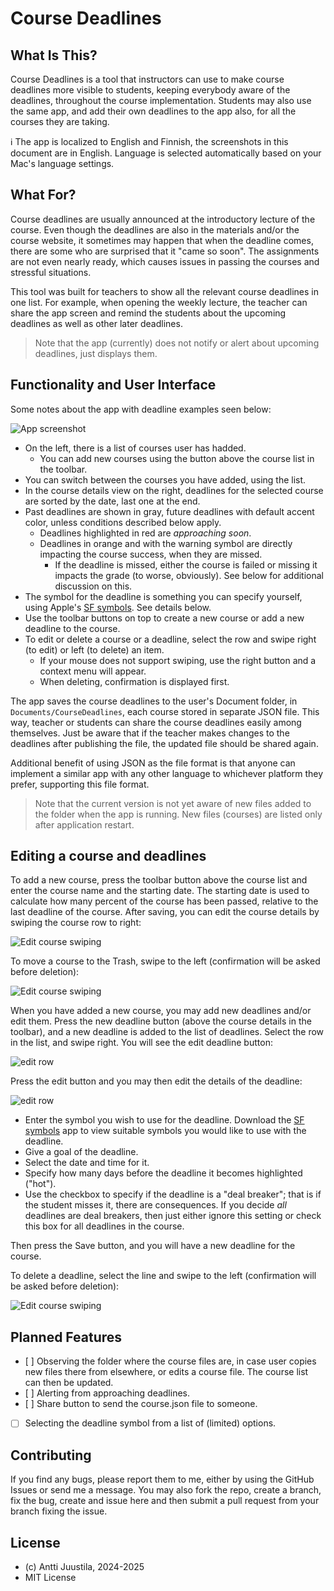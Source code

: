 # Course Deadlines

## What Is This?

Course Deadlines is a tool that instructors can use to make course deadlines more visible to students, keeping everybody aware of the deadlines, throughout the course implementation. Students may also use the same app, and add their own deadlines to the app also, for all the courses they are taking.

ℹ️ The app is localized to English and Finnish, the screenshots in this document are in English. Language is selected automatically based on your Mac's language settings.

## What For?

Course deadlines are usually announced at the introductory lecture of the course. Even though the deadlines are also in the materials and/or the course website, it sometimes may happen that when the deadline comes, there are some who are surprised that it "came so soon". The assignments are not even nearly ready, which causes issues in passing the courses and stressful situations.

This tool was built for teachers to show all the relevant course deadlines in one list. For example, when opening the weekly lecture, the teacher can share the app screen and remind the students about the upcoming deadlines as well as other later deadlines.

> Note that the app (currently) does not notify or alert about upcoming deadlines, just displays them.


## Functionality and User Interface

Some notes about the app with deadline examples seen below:

![App screenshot](images/mainview.png)

* On the left, there is a list of courses user has hadded.
  * You can add new courses using the button above the course list in the toolbar.
* You can switch between the courses you have added, using the list.
* In the course details view on the right, deadlines for the selected course are sorted by the date, last one at the end.
* Past deadlines are shown in gray, future deadlines with default accent color, unless conditions described below apply.
  * Deadlines highlighted in red are *approaching soon*. 
  * Deadlines in orange and with the warning symbol are directly impacting the course success, when they are missed.
    * If the deadline is missed, either the course is failed or missing it impacts the grade (to worse, obviously). See below for additional discussion on this.
* The symbol for the deadline is something you can specify yourself, using Apple's [SF symbols](https://developer.apple.com/sf-symbols/). See details below.
* Use the toolbar buttons on top to create a new course or add a new deadline to the course.
* To edit or delete a course or a deadline, select the row and swipe right (to edit) or left (to delete) an item.
  * If your mouse does not support swiping, use the right button and a context menu will appear.
  * When deleting, confirmation is displayed first.

The app saves the course deadlines to the user's Document folder, in `Documents/CourseDeadlines`, each course stored in separate JSON file. This way, teacher or students can share the course deadlines easily among themselves. Just be aware that if the teacher makes changes to the deadlines after publishing the file, the updated file should be shared again.

Additional benefit of using JSON as the file format is that anyone can implement a similar app with any other language to whichever platform they prefer, supporting this file format.

> Note that the current version is not yet aware of new files added to the folder when the app is running. New files (courses) are listed only after application restart. 
 

## Editing a course and deadlines

To add a new course, press the toolbar button above the course list and enter the course name and the starting date. The starting date is used to calculate how many percent of the course has been passed, relative to the last deadline of the course. After saving, you can edit the course details by swiping the course row to right:

![Edit course swiping](images/edit-course-swipe.png)

To move a course to the Trash, swipe to the left (confirmation will be asked before deletion):

![Edit course swiping](images/delete-course-swipe.png)

When you have added a new course, you may add new deadlines and/or edit them. Press the new deadline button (above the course details in the toolbar), and a new deadline is added to the list of deadlines. Select the row in the list, and swipe right. You will see the edit deadline button:

![edit row](images/edit-deadline-swipe.png)

Press the edit button and you may then edit the details of the deadline:

![edit row](images/edit-deadline.png)

* Enter the symbol you wish to use for the deadline. Download the [SF symbols](https://developer.apple.com/sf-symbols/) app to view suitable symbols you would like to use with the deadline.
* Give a goal of the deadline. 
* Select the date and time for it.
* Specify how many days before the deadline it becomes highlighted ("hot").
* Use the checkbox to specify if the deadline is a "deal breaker"; that is if the student misses it, there are consequences. If you decide *all* deadlines are deal breakers, then just either ignore this setting or check this box for all deadlines in the course.

Then press the Save button, and you will have a new deadline for the course.

To delete a deadline, select the line and swipe to the left (confirmation will be asked before deletion):

![Edit course swiping](images/delete-deadline-swipe.png)


## Planned Features

- [ ] Observing the folder where the course files are, in case user copies new files there from elsewhere, or edits a course file. The course list can then be updated.
- [ ] Alerting from approaching deadlines.
- [ ] Share button to send the course.json file to someone.
- [ ] Selecting the deadline symbol from a list of (limited) options.



## Contributing

If you find any bugs, please report them to me, either by using the GitHub Issues or send me a message. You may also fork the repo, create a branch, fix the bug, create and issue here and then submit a pull request from your branch fixing the issue.

## License

* (c) Antti Juustila, 2024-2025
* MIT License 
